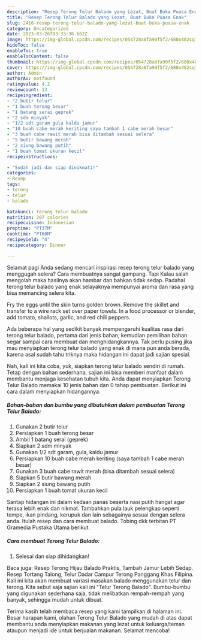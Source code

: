 ```yaml
---
description: "Resep Terong Telur Balado yang Lezat, Buat Buka Puasa Enak"
title: "Resep Terong Telur Balado yang Lezat, Buat Buka Puasa Enak"
slug: 2416-resep-terong-telur-balado-yang-lezat-buat-buka-puasa-enak
category: Uncategorized
date: 2023-03-26T03:33:36.662Z
image: https://img-global.cpcdn.com/recipes/054728a8fa90f5f2/680x482cq70/terong-telur-balado-foto-resep-utama.jpg
hideToc: false
enableToc: true
enableTocContent: false
thumbnail: https://img-global.cpcdn.com/recipes/054728a8fa90f5f2/680x482cq70/terong-telur-balado-foto-resep-utama.jpg
cover: https://img-global.cpcdn.com/recipes/054728a8fa90f5f2/680x482cq70/terong-telur-balado-foto-resep-utama.jpg
author: Admin
authorAv: notfound
ratingvalue: 4.2
reviewcount: 13
recipeingredient:
- "2 butir telur"
- "1 buah terong besar"
- "1 batang serai geprek"
- "2 sdm minyak"
- "1/2 sdt garam gula kaldu jamur"
- "10 buah cabe merah keriting saya tambah 1 cabe merah besar"
- "3 buah cabe rawit merah bisa ditambah sesuai selera"
- "5 butir bawang merah"
- "2 siung bawang putih"
- "1 buah tomat ukuran kecil"
recipeinstructions:

- "Sudah jadi dan siap dinikmati!"
categories:
- Resep
tags:
- terong
- telur
- balado

katakunci: terong telur balado 
nutrition: 207 calories
recipecuisine: Indonesian
preptime: "PT37M"
cooktime: "PT60M"
recipeyield: "4"
recipecategory: Dinner

---
```



Selamat pagi Anda sedang mencari inspirasi resep terong telur balado yang menggugah selera? Cara membuatnya sangat gampang. Tapi Kalau salah mengolah maka hasilnya akan hambar dan bahkan tidak sedap. Padahal terong telur balado yang enak selayaknya mempunyai aroma dan rasa yang bisa memancing selera kita.


Fry the eggs until the skin turns golden brown. Remove the skillet and transfer to a wire rack set over paper towels. In a food processor or blender, add tomato, shallots, garlic, and red chili peppers.

Ada beberapa hal yang sedikit banyak mempengaruhi kualitas rasa dari terong telur balado, pertama dari jenis bahan, kemudian pemilihan bahan segar sampai cara membuat dan menghidangkannya. Tak perlu pusing jika mau menyiapkan terong telur balado yang enak di mana pun anda berada, karena asal sudah tahu triknya maka hidangan ini dapat jadi sajian spesial.


Nah, kali ini kita coba, yuk, siapkan terong telur balado sendiri di rumah. Tetap dengan bahan sederhana, sajian ini bisa memberi manfaat dalam membantu menjaga kesehatan tubuh kita. Anda dapat menyiapkan Terong Telur Balado memakai 10 jenis bahan dan 0 tahap pembuatan. Berikut ini cara dalam menyiapkan hidangannya.

<!--inarticleads1-->

##### Bahan-bahan dan bumbu yang dibutuhkan dalam pembuatan Terong Telur Balado:

1. Gunakan 2 butir telur
1. Persiapkan 1 buah terong besar
1. Ambil 1 batang serai (geprek)
1. Siapkan 2 sdm minyak
1. Gunakan 1/2 sdt garam, gula, kaldu jamur
1. Persiapkan 10 buah cabe merah keriting (saya tambah 1 cabe merah besar)
1. Gunakan 3 buah cabe rawit merah (bisa ditambah sesuai selera)
1. Siapkan 5 butir bawang merah
1. Siapkan 2 siung bawang putih
1. Persiapkan 1 buah tomat ukuran kecil


Santap hidangan ini dalam kedaan panas beserta nasi putih hangat agar terasa lebih enak dan nikmat. Tambahkan pula lauk pelengkap seperti tempe, ikan pindang, kerupuk dan lain sebagainya sesuai dengan selera anda. Itulah resep dan cara membuat balado. Tobing dkk terbitan PT Gramedia Pustaka Utama berikut. 

<!--inarticleads2-->

##### Cara membuat Terong Telur Balado:


1. Selesai dan siap dihidangkan!

Baca juga: Resep Terong Hijau Balado Praktis, Tambah Jamur Lebih Sedap. Resep Tortang Talong, Telur Dadar Campur Terong Panggang Khas Filipina. Kali ini kita akan membuat variasi masakan balado menggunakan telur dan terong. Kita sebut saja sajian kali ini &#34;Telur Terong Balado&#34;. Bumbu-bumbu yang digunakan sederhana saja, tidak melibatkan rempah-rempah yang banyak, sehingga mudah untuk dibuat. 

Terima kasih telah membaca resep yang kami tampilkan di halaman ini. Besar harapan kami, olahan Terong Telur Balado yang mudah di atas dapat membantu anda menyiapkan makanan yang lezat untuk keluarga/teman ataupun menjadi ide untuk berjualan makanan. Selamat mencoba!
